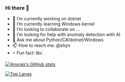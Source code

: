 ### Hi there 👋

- 🔭 I’m currently working on dotnet
- 🌱 I’m currently learning Windows kernel
- 👯 I’m looking to collaborate on ...
- 🤔 I’m looking for help with anomaly detection with AI
- 💬 Ask me about Python/C#/dotnet/Windows
- 📫 How to reach me: @shyn
- ⚡ Fun fact: tbc

[![Anurag's GitHub stats](https://github-readme-stats.vercel.app/api?username=yihong0618)](https://github.com/anuraghazra/github-readme-stats)

[![Top Langs](https://github-readme-stats.vercel.app/api/top-langs/?username=shyn&layout=compact)](https://github.com/anuraghazra/github-readme-stats)
